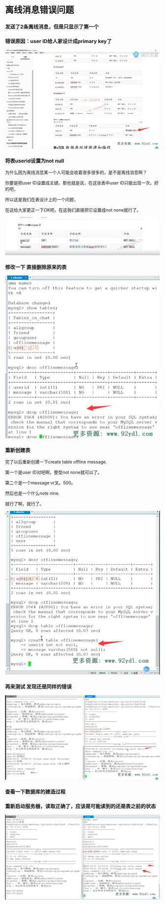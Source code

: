 # 离线消息错误问题



### 发送了2条离线消息，但是只显示了第一个



### 错误原因：user ID给人家设计成primary key了

![image-20230912210222018](image/image-20230912210222018.png)





### 将表userid设置为not null

为什么因为离线消息某一个人可能会收着很多很多的，是不是离线消息啊？

你要是把user ID设置成主键。那也就是说，在这张表中user ID只能出现一次。好的吧，

所以这是我们在表设计上的一个问题，

在这给大家更正一下OK吧，在这我们直接把它设置成not none就行了。

![image-20230912210305788](image/image-20230912210305788.png)



### 修改一下    直接删除原来的表

![image-20230912210323720](image/image-20230912210323720.png)



### 重新创建表

完了以后重新创建一下create table offline message.

第一个是user ID对吧啊，整型not none就可以了。

第二个是一个message vr叉。500。

然后也是一个什么note nine.

就行了啊，就行了。

![image-20230912210335093](image/image-20230912210335093.png)

### 再来测试  发现还是同样的错误

![image-20230912210348254](image/image-20230912210348254.png)

### 查看一下数据库的建造过程

### 重新启动服务器，读取正确了，应该是可能读到的还是表之前的状态

![image-20230912210409146](image/image-20230912210409146.png)